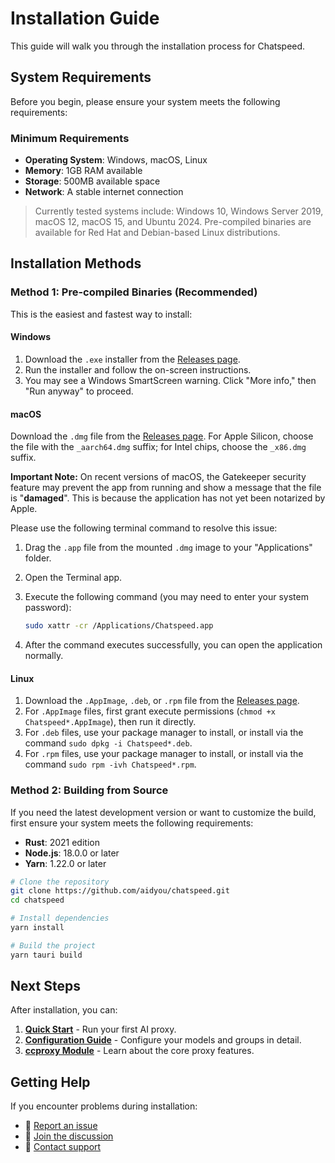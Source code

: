 # Installation Guide

This guide will walk you through the installation process for Chatspeed.

## System Requirements

Before you begin, please ensure your system meets the following requirements:

### Minimum Requirements

- **Operating System**: Windows, macOS, Linux
- **Memory**: 1GB RAM available
- **Storage**: 500MB available space
- **Network**: A stable internet connection

> Currently tested systems include: Windows 10, Windows Server 2019, macOS 12, macOS 15, and Ubuntu 2024. Pre-compiled binaries are available for Red Hat and Debian-based Linux distributions.

## Installation Methods

### Method 1: Pre-compiled Binaries (Recommended)

This is the easiest and fastest way to install:

#### Windows

1.  Download the `.exe` installer from the [Releases page](https://github.com/aidyou/chatspeed/releases/latest).
2.  Run the installer and follow the on-screen instructions.
3.  You may see a Windows SmartScreen warning. Click "More info," then "Run anyway" to proceed.

#### macOS

Download the `.dmg` file from the [Releases page](https://github.com/aidyou/chatspeed/releases/latest). For Apple Silicon, choose the file with the `_aarch64.dmg` suffix; for Intel chips, choose the `_x86.dmg` suffix.

**Important Note:** On recent versions of macOS, the Gatekeeper security feature may prevent the app from running and show a message that the file is "**damaged**". This is because the application has not yet been notarized by Apple.

Please use the following terminal command to resolve this issue:

1.  Drag the `.app` file from the mounted `.dmg` image to your "Applications" folder.
2.  Open the Terminal app.
3.  Execute the following command (you may need to enter your system password):

    ```sh
    sudo xattr -cr /Applications/Chatspeed.app
    ```

4.  After the command executes successfully, you can open the application normally.

#### Linux

1.  Download the `.AppImage`, `.deb`, or `.rpm` file from the [Releases page](https://github.com/aidyou/chatspeed/releases/latest).
2.  For `.AppImage` files, first grant execute permissions (`chmod +x Chatspeed*.AppImage`), then run it directly.
3.  For `.deb` files, use your package manager to install, or install via the command `sudo dpkg -i Chatspeed*.deb`.
4.  For `.rpm` files, use your package manager to install, or install via the command `sudo rpm -ivh Chatspeed*.rpm`.

### Method 2: Building from Source

If you need the latest development version or want to customize the build, first ensure your system meets the following requirements:

- **Rust**: 2021 edition
- **Node.js**: 18.0.0 or later
- **Yarn**: 1.22.0 or later

```bash
# Clone the repository
git clone https://github.com/aidyou/chatspeed.git
cd chatspeed

# Install dependencies
yarn install

# Build the project
yarn tauri build

```

## Next Steps

After installation, you can:

1. **[Quick Start](./quickStart.md)** - Run your first AI proxy.
2. **[Configuration Guide](./configuration.md)** - Configure your models and groups in detail.
3. **[ccproxy Module](../ccproxy/)** - Learn about the core proxy features.

## Getting Help

If you encounter problems during installation:

- 🐛 [Report an issue](https://github.com/aidyou/chatspeed/issues)
- 💬 [Join the discussion](https://github.com/aidyou/chatspeed/discussions)
- 📧 [Contact support](mailto:support@chatspeed.ai)
